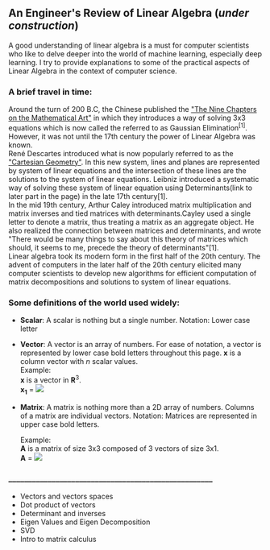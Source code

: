## An Engineer's Review of Linear Algebra (*under construction*)
A good understanding of linear algebra is a must for computer scientists who like to delve deeper into the world of machine learning, especially deep learning. I try to provide explanations to some of the practical aspects of Linear Algebra in the context of computer science.

### A brief travel in time:

  Around the turn of 200 B.C, the Chinese published the ["The Nine Chapters on the Mathematical Art"]("https://en.wikipedia.org/wiki/The_Nine_Chapters_on_the_Mathematical_Art") in which they introduces a way of solving 3x3 equations which is now called the referred to as Gaussian Elimination<sup>[1]</sup>. However, it was not until the 17th century the power of Linear Algebra was known.\
  René Descartes introduced what is now popularly referred to as the ["Cartesian Geometry"](https://en.wikipedia.org/wiki/Cartesian_geometry). In this new system, lines and planes are represented by system of linear equations and the intersection of these lines are the solutions to the system of linear equations. Leibniz introduced a systematic way of solving these system of linear equation using Determinants(link to later part in the page) in the late 17th century[1]. \
  In the mid 19th century, Arthur Caley introduced matrix multiplication and matrix inverses and tied matrices with determinants.Cayley used a single letter to denote a matrix, thus treating a matrix as an aggregate object. He also realized the connection between matrices and determinants, and wrote "There would be many things to say about this theory of matrices which should, it seems to me, precede the theory of determinants"[1].\
  Linear algebra took its modern form in the first half of the 20th century. The advent of computers in the later half of the 20th century elicited many computer scientists to develop new algorithms for efficient computation of matrix decompositions and solutions to system of linear equations. 
  
### Some definitions of the world used widely:

- **Scalar**: A scalar is nothing but a single number. Notation: Lower case letter
- **Vector**: A vector is an array of numbers. For ease of notation, a vector is represented by lower case bold letters throughout this page. **x** is a column vector with *n* scalar values.  \
  Example:  \
  **x** is a vector in **R**<sup>3</sup>. \
  **x<sub>1</sub>** = 
  <img src="https://render.githubusercontent.com/render/math?math=\begin{pmatrix}
  x_{11} \\
  x_{12}\\
  x_{13}\\
  \end{pmatrix}">
- **Matrix**: A matrix is nothing more than a 2D array of numbers. Columns of a matrix are individual vectors. Notation: Matrices are represented in upper case bold letters.

  Example:  \
  **A** is a matrix of size 3x3 composed of 3 vectors of size 3x1.  \
  **A** = 
  <img src="https://render.githubusercontent.com/render/math?math=\begin{pmatrix}
          x_{11}&x_{21}&x_{31}\\
          x_{12}&x_{22}&x_{32}\\
          x_{13}&x_{23}&x_{33}\\
          \end{pmatrix}">

  
  

### ____________________________________________________
- Vectors and vectors spaces
- Dot product of vectors
- Determinant and inverses
- Eigen Values and Eigen Decomposition
- SVD
- Intro to matrix calculus
